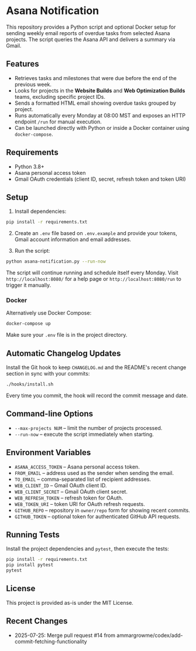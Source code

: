 # Asana Notification

This repository provides a Python script and optional Docker setup for sending weekly email reports of overdue tasks from selected Asana projects. The script queries the Asana API and delivers a summary via Gmail.

## Features

- Retrieves tasks and milestones that were due before the end of the previous week.
- Looks for projects in the **Website Builds** and **Web Optimization Builds** teams, excluding specific project IDs.
- Sends a formatted HTML email showing overdue tasks grouped by project.
- Runs automatically every Monday at 08:00 MST and exposes an HTTP endpoint `/run` for manual execution.
- Can be launched directly with Python or inside a Docker container using `docker-compose`.

## Requirements

- Python 3.8+
- Asana personal access token
- Gmail OAuth credentials (client ID, secret, refresh token and token URI)

## Setup

1. Install dependencies:

```bash
pip install -r requirements.txt
```

2. Create an `.env` file based on `.env.example` and provide your tokens, Gmail account information and email addresses.

3. Run the script:

```bash
python asana-notification.py --run-now
```

The script will continue running and schedule itself every Monday. Visit `http://localhost:8080/` for a help page or `http://localhost:8080/run` to trigger it manually.

### Docker

Alternatively use Docker Compose:

```bash
docker-compose up
```

Make sure your `.env` file is in the project directory.

## Automatic Changelog Updates

Install the Git hook to keep `CHANGELOG.md` and the README's recent change
section in sync with your commits:

```bash
./hooks/install.sh
```

Every time you commit, the hook will record the commit message and date.

## Command-line Options

- `--max-projects NUM` – limit the number of projects processed.
- `--run-now` – execute the script immediately when starting.

## Environment Variables

- `ASANA_ACCESS_TOKEN` – Asana personal access token.
- `FROM_EMAIL` – address used as the sender when sending the email.
- `TO_EMAIL` – comma-separated list of recipient addresses.
- `WEB_CLIENT_ID` – Gmail OAuth client ID.
- `WEB_CLIENT_SECRET` – Gmail OAuth client secret.
- `WEB_REFRESH_TOKEN` – refresh token for OAuth.
- `WEB_TOKEN_URI` – token URI for OAuth refresh requests.
- `GITHUB_REPO` – repository in `owner/repo` form for showing recent commits.
- `GITHUB_TOKEN` – optional token for authenticated GitHub API requests.

## Running Tests

Install the project dependencies and `pytest`, then execute the tests:

```bash
pip install -r requirements.txt
pip install pytest
pytest
```

## License

This project is provided as-is under the MIT License.

## Recent Changes
- 2025-07-25: Merge pull request #14 from ammargrowme/codex/add-commit-fetching-functionality
